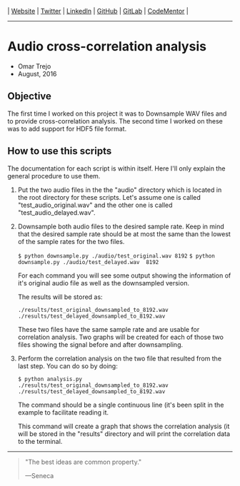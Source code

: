 
| [Website](http://links.otrenav.com/website) | [Twitter](http://links.otrenav.com/twitter) | [LinkedIn](http://links.otrenav.com/linkedin)  | [GitHub](http://links.otrenav.com/github) | [GitLab](http://links.otrenav.com/gitlab) | [CodeMentor](http://links.otrenav.com/codementor) |

---

# Audio cross-correlation analysis

- Omar Trejo
- August, 2016

## Objective

The first time I worked on this project it was to Downsample WAV files and to
provide cross-correlation analysis. The second time I worked on these was to add
support for HDF5 file format.

## How to use this scripts

The documentation for each script is within itself. Here
I'll only explain the general procedure to use them.

1. Put the two audio files in the the "audio" directory which is
   located in the root directory for these scripts. Let's assume
   one is called "test_audio_original.wav" and the other one
   is called "test_audio_delayed.wav".

2. Downsample both audio files to the desired sample rate. Keep
   in mind that the desired sample rate should be at most the
   same than the lowest of the sample rates for the two files.

   `$ python downsample.py ./audio/test_original.wav 8192`
   `$ python downsample.py ./audio/test_delayed.wav  8192`

   For each command you will see some output showing the information
   of it's original audio file as well as the downsampled version.

   The results will be stored as:

   `./results/test_original_downsampled_to_8192.wav`
   `./results/test_delayed_downsampled_to_8192.wav`

   These two files have the same sample rate and are usable
   for correlation analysis. Two graphs will be created for
   each of those two files showing the signal before and
   after downsampling.

3. Perform the correlation analysis on the two file that resulted
   from the last step. You can do so by doing:

   `$ python analysis.py ./results/test_original_downsampled_to_8192.wav
                         ./results/test_delayed_downsampled_to_8192.wav`

   The command should be a single continuous line (it's been split in the
   example to facilitate reading it.

   This command will create a graph that shows the correlation analysis (it
   will be stored in the "results" directory and will print the correlation
   data to the terminal.

---

> "The best ideas are common property."
>
> —Seneca
